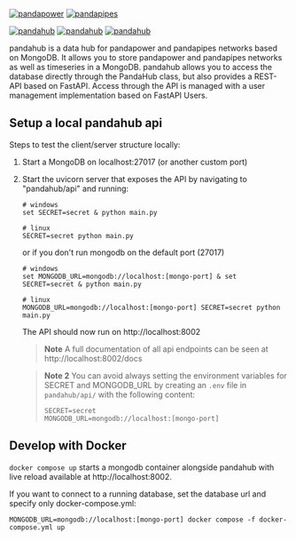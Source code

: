 [![pandapower](https://www.pandapower.org/images/pp.svg)](https://www.pandapower.org)         [![pandapipes](https://www.pandapipes.org/images/pp.svg)](https://www.pandapipes.org)

[![pandahub](https://badge.fury.io/py/pandahub.svg)](https://pypi.org/project/pandahub/) [![pandahub](https://img.shields.io/pypi/pyversions/pandahub.svg)](https://pypi.org/project/pandahub/) [![pandahub](https://img.shields.io/badge/License-BSD%203--Clause-blue.svg)](https://github.com/e2nIEE/pandahub/blob/master/LICENSE)

pandahub is a data hub for pandapower and pandapipes networks based on MongoDB. It allows you to store pandapower and
pandapipes networks as well as timeseries in a MongoDB. pandahub allows you to access the database directly through the PandaHub class,
but also provides a REST-API based on FastAPI. Access through the API is managed with a user management implementation based on FastAPI Users.

## Setup a local pandahub api

Steps to test the client/server structure locally:

1. Start a MongoDB on localhost:27017 (or another custom port)

2. Start the uvicorn server that exposes the API by navigating to "pandahub/api" and running:

   ```
   # windows
   set SECRET=secret & python main.py

   # linux
   SECRET=secret python main.py
   ```

   or if you don't run mongodb on the default port (27017)

   ```
   # windows
   set MONGODB_URL=mongodb://localhost:[mongo-port] & set SECRET=secret & python main.py

   # linux
   MONGODB_URL=mongodb://localhost:[mongo-port] SECRET=secret python main.py
   ```

   The API should now run on http://localhost:8002

   >**Note**
   >A full documentation of all api endpoints can be seen at http://localhost:8002/docs

   >**Note 2**
   >You can avoid always setting the environment variables for SECRET and MONGODB_URL by creating an `.env` file in `pandahub/api/` with the following content:
   >```
   >SECRET=secret
   >MONGODB_URL=mongodb://localhost:[mongo-port]
   >```

## Develop with Docker

`docker compose up` starts a mongodb container alongside pandahub with live reload available at http://localhost:8002.

If you want to connect to a running database, set the database url and specify only docker-compose.yml:

    MONGODB_URL=mongodb://localhost:[mongo-port] docker compose -f docker-compose.yml up
